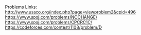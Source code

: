 Problems Links:  
http://www.usaco.org/index.php?page=viewproblem2&cpid=496  
https://www.spoj.com/problems/NOCHANGE/  
https://www.spoj.com/problems/CPCRC1C/  
https://codeforces.com/contest/1108/problem/D  
